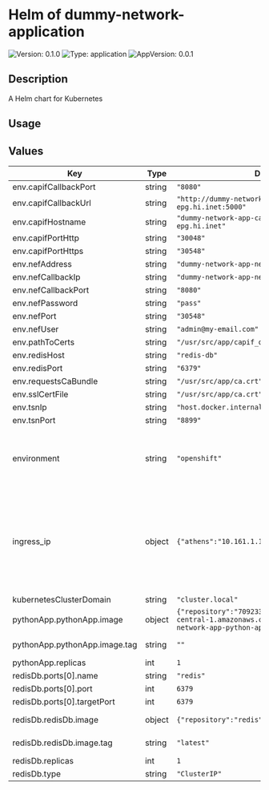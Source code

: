 # Helm of dummy-network-application

![Version: 0.1.0](https://img.shields.io/badge/Version-0.1.0-informational?style=for-the-badge)
![Type: application](https://img.shields.io/badge/Type-application-informational?style=for-the-badge) 
![AppVersion: 0.0.1](https://img.shields.io/badge/AppVersion-0.0.1-informational?style=for-the-badge) 

## Description

A Helm chart for Kubernetes

## Usage

## Values

| Key | Type | Default | Description |
|-----|------|---------|-------------|
| env.capifCallbackPort | string | `"8080"` |  |
| env.capifCallbackUrl | string | `"http://dummy-network-app-capif.apps.ocp-epg.hi.inet:5000"` |  |
| env.capifHostname | string | `"dummy-network-app-capif.apps.ocp-epg.hi.inet"` |  |
| env.capifPortHttp | string | `"30048"` |  |
| env.capifPortHttps | string | `"30548"` |  |
| env.nefAddress | string | `"dummy-network-app-nef.apps.ocp-epg.hi.inet"` |  |
| env.nefCallbackIp | string | `"dummy-network-app-nef.apps.ocp-epg.hi.inet"` |  |
| env.nefCallbackPort | string | `"8080"` |  |
| env.nefPassword | string | `"pass"` |  |
| env.nefPort | string | `"30548"` |  |
| env.nefUser | string | `"admin@my-email.com"` |  |
| env.pathToCerts | string | `"/usr/src/app/capif_onboarding"` |  |
| env.redisHost | string | `"redis-db"` |  |
| env.redisPort | string | `"6379"` |  |
| env.requestsCaBundle | string | `"/usr/src/app/ca.crt"` |  |
| env.sslCertFile | string | `"/usr/src/app/ca.crt"` |  |
| env.tsnIp | string | `"host.docker.internal"` |  |
| env.tsnPort | string | `"8899"` |  |
| environment | string | `"openshift"` | The Environment variable. It accepts: 'kuberentes-athens', 'kuberentes-uma', 'openshift' |
| ingress_ip | object | `{"athens":"10.161.1.126","uma":"10.11.23.49"}` | If env: 'kuberentes-athens' or env: 'kuberentes-uma', use the Ip address dude for the kubernetes to your Ingress Controller ej: kubectl -n NAMESPACE_CAPIF get ing s |
| kubernetesClusterDomain | string | `"cluster.local"` |  |
| pythonApp.pythonApp.image | object | `{"repository":"709233559969.dkr.ecr.eu-central-1.amazonaws.com/evolved5g:dummy-network-app-python-app","tag":""}` | The docker image repository to use |
| pythonApp.pythonApp.image.tag | string | `""` | @default Chart version |
| pythonApp.replicas | int | `1` |  |
| redisDb.ports[0].name | string | `"redis"` |  |
| redisDb.ports[0].port | int | `6379` |  |
| redisDb.ports[0].targetPort | int | `6379` |  |
| redisDb.redisDb.image | object | `{"repository":"redis","tag":"latest"}` | The docker image repository to use |
| redisDb.redisDb.image.tag | string | `"latest"` | @default Chart version |
| redisDb.replicas | int | `1` |  |
| redisDb.type | string | `"ClusterIP"` |  |






